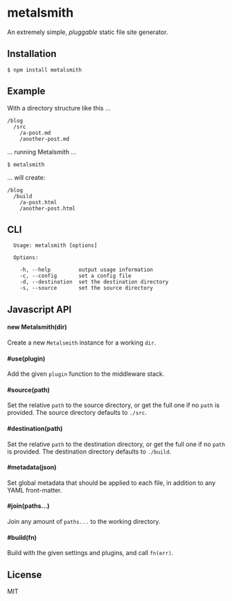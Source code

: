 
# metalsmith

  An extremely simple, _pluggable_ static file site generator.

## Installation

    $ npm install metalsmith

## Example

  With a directory structure like this ...

    /blog
      /src
        /a-post.md
        /another-post.md

  ... running Metalsmith ...

    $ metalsmith

  ... will create:

    /blog
      /build
        /a-post.html
        /another-post.html

## CLI

      Usage: metalsmith [options]
    
      Options:
      
        -h, --help         output usage information
        -c, --config       set a config file
        -d, --destination  set the destination directory
        -s, --source       set the source directory

## Javascript API

#### new Metalsmith(dir)

  Create a new `Metalsmith` instance for a working `dir`.

#### #use(plugin)

  Add the given `plugin` function to the middleware stack.

#### #source(path)

  Set the relative `path` to the source directory, or get the full one if no `path` is provided. The source directory defaults to `./src`.

#### #destination(path)

  Set the relative `path` to the destination directory, or get the full one if no `path` is provided. The destination directory defaults to `./build`.

#### #metadata(json)

  Set global metadata that should be applied to each file, in addition to any YAML front-matter.

#### #join(paths...)
 
  Join any amount of `paths...` to the working directory.

#### #build(fn)

  Build with the given settings and plugins, and call `fn(err)`.

## License

  MIT